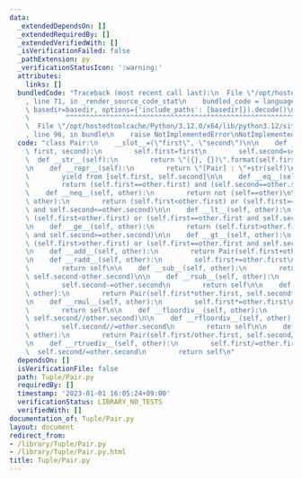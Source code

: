 ```yaml
---
data:
  _extendedDependsOn: []
  _extendedRequiredBy: []
  _extendedVerifiedWith: []
  _isVerificationFailed: false
  _pathExtension: py
  _verificationStatusIcon: ':warning:'
  attributes:
    links: []
  bundledCode: "Traceback (most recent call last):\n  File \"/opt/hostedtoolcache/Python/3.12.0/x64/lib/python3.12/site-packages/onlinejudge_verify/documentation/build.py\"\
    , line 71, in _render_source_code_stat\n    bundled_code = language.bundle(stat.path,\
    \ basedir=basedir, options={'include_paths': [basedir]}).decode()\n          \
    \         ^^^^^^^^^^^^^^^^^^^^^^^^^^^^^^^^^^^^^^^^^^^^^^^^^^^^^^^^^^^^^^^^^^^^^^^^^^^^^^^^^\n\
    \  File \"/opt/hostedtoolcache/Python/3.12.0/x64/lib/python3.12/site-packages/onlinejudge_verify/languages/python.py\"\
    , line 96, in bundle\n    raise NotImplementedError\nNotImplementedError\n"
  code: "class Pair:\n    __slot__=(\"first\", \"second\")\n\n    def __init__(self,\
    \ first, second):\n        self.first=first\n        self.second=second\n\n  \
    \  def __str__(self):\n        return \"({}, {})\".format(self.first, self.second)\n\
    \n    def __repr__(self):\n        return \"[Pair] : \"+str(self)\n\n    def __iter__(self):\n\
    \        yield from [self.first, self.second]\n\n    def __eq__(self, other):\n\
    \        return (self.first==other.first) and (self.second==other.second)\n\n\
    \    def __neq__(self, other):\n        return not (self==other)\n\n    def __le__(self,\
    \ other):\n        return (self.first<other.first) or (self.first==other.first\
    \ and self.second<=other.second)\n\n    def __lt__(self, other):\n        return\
    \ (self.first<other.first) or (self.first==other.first and self.second<other.second)\n\
    \n    def __ge__(self, other):\n        return (self.first>other.first) or (self.first==other.first\
    \ and self.second>=other.second)\n\n    def __gt__(self, other):\n        return\
    \ (self.first>other.first) or (self.first==other.first and self.second>other.second)\n\
    \n    def __add__(self, other):\n        return Pair(self.first+other.first, self.second+other.second)\n\
    \n    def __radd__(self, other):\n        self.first+=other.first\n        self.second+=other.second\n\
    \        return self\n\n    def __sub__(self, other):\n        return Pair(self.first-other.first,\
    \ self.second-other.second)\n\n    def __rsub__(self, other):\n        self.first-=other.first\n\
    \        self.second-=other.second\n        return self\n\n    def __mul__(self,\
    \ other):\n        return Pair(self.first*other.first, self.second*other.second)\n\
    \n    def __rmul__(self, other):\n        self.first*=other.first\n        self.second*=other.second\n\
    \        return self\n\n    def __floordiv__(self, other):\n        return Pair(self.first//other.first,\
    \ self.second//other.second)\n\n    def __rfloordiv__(self, other):\n        self.first//=other.first\n\
    \        self.second//=other.second\n        return self\n\n    def __truediv__(self,\
    \ other):\n        return Pair(self.first/other.first, self.second/other.second)\n\
    \n    def __rtruediv__(self, other):\n        self.first/=other.first\n      \
    \  self.second/=other.second\n        return self\n"
  dependsOn: []
  isVerificationFile: false
  path: Tuple/Pair.py
  requiredBy: []
  timestamp: '2023-01-01 16:05:24+09:00'
  verificationStatus: LIBRARY_NO_TESTS
  verifiedWith: []
documentation_of: Tuple/Pair.py
layout: document
redirect_from:
- /library/Tuple/Pair.py
- /library/Tuple/Pair.py.html
title: Tuple/Pair.py
---
```

